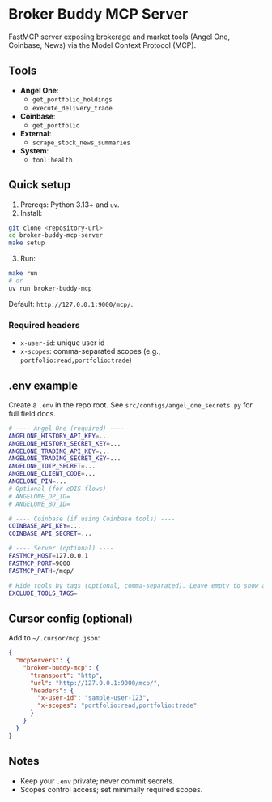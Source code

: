 # Broker Buddy MCP Server

FastMCP server exposing brokerage and market tools (Angel One, Coinbase, News) via the Model Context Protocol (MCP).

## Tools

- **Angel One**:
  - `get_portfolio_holdings`
  - `execute_delivery_trade`
- **Coinbase**:
  - `get_portfolio`
- **External**:
  - `scrape_stock_news_summaries`
- **System**:
  - `tool:health`

## Quick setup

1) Prereqs: Python 3.13+ and `uv`.
2) Install:
```bash
git clone <repository-url>
cd broker-buddy-mcp-server
make setup
```
3) Run:
```bash
make run
# or
uv run broker-buddy-mcp
```
Default: `http://127.0.0.1:9000/mcp/`.

### Required headers
- `x-user-id`: unique user id
- `x-scopes`: comma-separated scopes (e.g., `portfolio:read,portfolio:trade`)

## .env example
Create a `.env` in the repo root. See `src/configs/angel_one_secrets.py` for full field docs.

```bash
# ---- Angel One (required) ----
ANGELONE_HISTORY_API_KEY=...
ANGELONE_HISTORY_SECRET_KEY=...
ANGELONE_TRADING_API_KEY=...
ANGELONE_TRADING_SECRET_KEY=...
ANGELONE_TOTP_SECRET=...
ANGELONE_CLIENT_CODE=...
ANGELONE_PIN=...
# Optional (for eDIS flows)
# ANGELONE_DP_ID=
# ANGELONE_BO_ID=

# ---- Coinbase (if using Coinbase tools) ----
COINBASE_API_KEY=...
COINBASE_API_SECRET=...

# ---- Server (optional) ----
FASTMCP_HOST=127.0.0.1
FASTMCP_PORT=9000
FASTMCP_PATH=/mcp/

# Hide tools by tags (optional, comma-separated). Leave empty to show all.
EXCLUDE_TOOLS_TAGS=
```

## Cursor config (optional)
Add to `~/.cursor/mcp.json`:
```json
{
  "mcpServers": {
    "broker-buddy-mcp": {
      "transport": "http",
      "url": "http://127.0.0.1:9000/mcp/",
      "headers": {
        "x-user-id": "sample-user-123",
        "x-scopes": "portfolio:read,portfolio:trade"
      }
    }
  }
}
```

## Notes
- Keep your `.env` private; never commit secrets.
- Scopes control access; set minimally required scopes.
